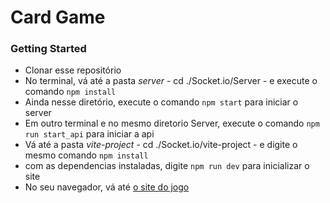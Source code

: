 <h1>Card Game</h1>

<h3>Getting Started</h3>
<ul>
<li>Clonar esse repositório</li>
<li>No terminal, vá até a pasta <i>server</i> - cd ./Socket.io/Server - e execute o comando <code>npm install</code> </li>
<li>Ainda nesse diretório, execute o comando <code>npm start</code> para iniciar o server</li>
<li>Em outro terminal e no mesmo diretorio Server, execute o comando <code>npm run start_api</code> para iniciar a api</li>
<li>Vá até a pasta <i>vite-project</i> - cd ./Socket.io/vite-project - e digite o mesmo comando <code>npm install</code></li>
<li>com as dependencias instaladas, digite <code>npm run dev</code> para inicializar o site </li>
<li>No seu navegador, vá até <a href="http://localhost:3000">o site do jogo</a></li>
</ul>
